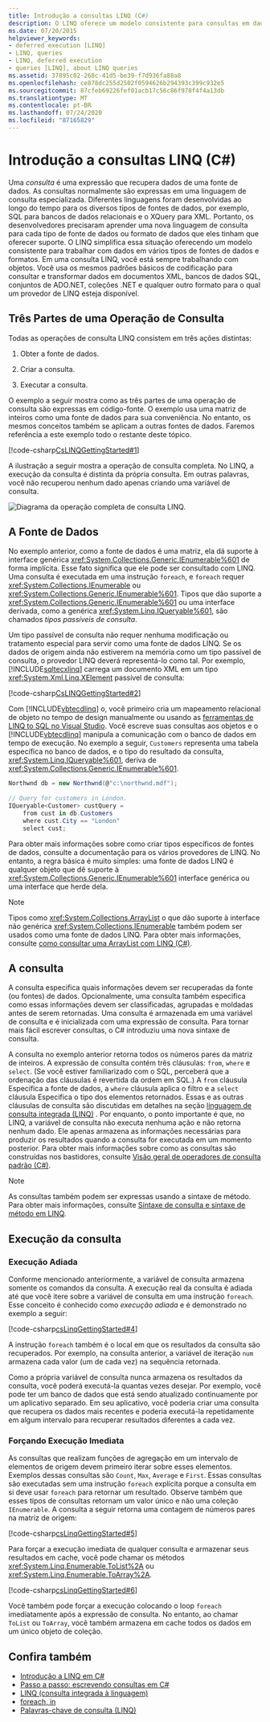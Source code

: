 ```yaml
---
title: Introdução a consultas LINQ (C#)
description: O LINQ oferece um modelo consistente para consultas em dados em vários tipos de fontes de dados e formatos. Em uma consulta LINQ, você está sempre trabalhando com objetos.
ms.date: 07/20/2015
helpviewer_keywords:
- deferred execution [LINQ]
- LINQ, queries
- LINQ, deferred execution
- queries [LINQ], about LINQ queries
ms.assetid: 37895c02-268c-41d5-be39-f7d936fa88a8
ms.openlocfilehash: ce878dc255d2502f0594626b294393c399c932e5
ms.sourcegitcommit: 87cfeb69226fef01acb17c56c86f978f4f4a13db
ms.translationtype: MT
ms.contentlocale: pt-BR
ms.lasthandoff: 07/24/2020
ms.locfileid: "87165829"
---
```

# <a name="introduction-to-linq-queries-c"></a>Introdução a consultas LINQ (C#)
Uma *consulta* é uma expressão que recupera dados de uma fonte de dados. As consultas normalmente são expressas em uma linguagem de consulta especializada. Diferentes linguagens foram desenvolvidas ao longo do tempo para os diversos tipos de fontes de dados, por exemplo, SQL para bancos de dados relacionais e o XQuery para XML. Portanto, os desenvolvedores precisaram aprender uma nova linguagem de consulta para cada tipo de fonte de dados ou formato de dados que eles tinham que oferecer suporte. O LINQ simplifica essa situação oferecendo um modelo consistente para trabalhar com dados em vários tipos de fontes de dados e formatos. Em uma consulta LINQ, você está sempre trabalhando com objetos. Você usa os mesmos padrões básicos de codificação para consultar e transformar dados em documentos XML, bancos de dados SQL, conjuntos de ADO.NET, coleções .NET e qualquer outro formato para o qual um provedor de LINQ esteja disponível.  
  
## <a name="three-parts-of-a-query-operation"></a>Três Partes de uma Operação de Consulta  
 Todas as operações de consulta LINQ consistem em três ações distintas:  
  
1. Obter a fonte de dados.  
  
2. Criar a consulta.  
  
3. Executar a consulta.  
  
 O exemplo a seguir mostra como as três partes de uma operação de consulta são expressas em código-fonte. O exemplo usa uma matriz de inteiros como uma fonte de dados para sua conveniência. No entanto, os mesmos conceitos também se aplicam a outras fontes de dados. Faremos referência a este exemplo todo o restante deste tópico.  
  
 [!code-csharp[CsLINQGettingStarted#1](~/samples/snippets/csharp/VS_Snippets_VBCSharp/CsLINQGettingStarted/CS/Class1.cs#1)]  
  
 A ilustração a seguir mostra a operação de consulta completa. No LINQ, a execução da consulta é distinta da própria consulta. Em outras palavras, você não recuperou nenhum dado apenas criando uma variável de consulta.  
  
 ![Diagrama da operação completa de consulta LINQ.](./media/introduction-to-linq-queries/linq-query-complete-operation.png)  
  
## <a name="the-data-source"></a>A Fonte de Dados  
 No exemplo anterior, como a fonte de dados é uma matriz, ela dá suporte à interface genérica <xref:System.Collections.Generic.IEnumerable%601> de forma implícita. Esse fato significa que ele pode ser consultado com LINQ. Uma consulta é executada em uma instrução `foreach`, e `foreach` requer <xref:System.Collections.IEnumerable> ou <xref:System.Collections.Generic.IEnumerable%601>. Tipos que dão suporte a <xref:System.Collections.Generic.IEnumerable%601> ou uma interface derivada, como a genérica <xref:System.Linq.IQueryable%601>, são chamados *tipos passíveis de consulta*.  
  
 Um tipo passível de consulta não requer nenhuma modificação ou tratamento especial para servir como uma fonte de dados LINQ. Se os dados de origem ainda não estiverem na memória como um tipo passível de consulta, o provedor LINQ deverá representá-lo como tal. Por exemplo, [!INCLUDE[sqltecxlinq](~/includes/sqltecxlinq-md.md)] carrega um documento XML em um tipo <xref:System.Xml.Linq.XElement> passível de consulta:  
  
 [!code-csharp[CsLINQGettingStarted#2](~/samples/snippets/csharp/VS_Snippets_VBCSharp/CsLINQGettingStarted/CS/Class1.cs#2)]  
  
 Com [!INCLUDE[vbtecdlinq](~/includes/vbtecdlinq-md.md)] o, você primeiro cria um mapeamento relacional de objeto no tempo de design manualmente ou usando as [ferramentas de LINQ to SQL no Visual Studio](/visualstudio/data-tools/linq-to-sql-tools-in-visual-studio2). Você escreve suas consultas aos objetos e o [!INCLUDE[vbtecdlinq](~/includes/vbtecdlinq-md.md)] manipula a comunicação com o banco de dados em tempo de execução. No exemplo a seguir, `Customers` representa uma tabela específica no banco de dados, e o tipo do resultado da consulta, <xref:System.Linq.IQueryable%601>, deriva de <xref:System.Collections.Generic.IEnumerable%601>.  
  
```csharp  
Northwnd db = new Northwnd(@"c:\northwnd.mdf");  
  
// Query for customers in London.  
IQueryable<Customer> custQuery =  
    from cust in db.Customers  
    where cust.City == "London"  
    select cust;  
```  
  
 Para obter mais informações sobre como criar tipos específicos de fontes de dados, consulte a documentação para os vários provedores de LINQ. No entanto, a regra básica é muito simples: uma fonte de dados LINQ é qualquer objeto que dê suporte à <xref:System.Collections.Generic.IEnumerable%601> interface genérica ou uma interface que herde dela.  
  
> [!NOTE]
> Tipos como <xref:System.Collections.ArrayList> o que dão suporte à interface não genérica <xref:System.Collections.IEnumerable> também podem ser usados como uma fonte de dados LINQ. Para obter mais informações, consulte [como consultar uma ArrayList com LINQ (C#)](./how-to-query-an-arraylist-with-linq.md).  
  
## <a name="the-query"></a><a name="query"></a>A consulta  
 A consulta especifica quais informações devem ser recuperadas da fonte (ou fontes) de dados. Opcionalmente, uma consulta também especifica como essas informações devem ser classificadas, agrupadas e moldadas antes de serem retornadas. Uma consulta é armazenada em uma variável de consulta e é inicializada com uma expressão de consulta. Para tornar mais fácil escrever consultas, o C# introduziu uma nova sintaxe de consulta.  
  
 A consulta no exemplo anterior retorna todos os números pares da matriz de inteiros. A expressão de consulta contém três cláusulas: `from`, `where` e `select`. (Se você estiver familiarizado com o SQL, perceberá que a ordenação das cláusulas é revertida da ordem em SQL.) A `from` cláusula Especifica a fonte de dados, a `where` cláusula aplica o filtro e a `select` cláusula Especifica o tipo dos elementos retornados. Essas e as outras cláusulas de consulta são discutidas em detalhes na seção [linguagem de consulta integrada (LINQ)](../../../linq/index.md) . Por enquanto, o ponto importante é que, no LINQ, a variável de consulta não executa nenhuma ação e não retorna nenhum dado. Ele apenas armazena as informações necessárias para produzir os resultados quando a consulta for executada em um momento posterior. Para obter mais informações sobre como as consultas são construídas nos bastidores, consulte [Visão geral de operadores de consulta padrão (C#)](./standard-query-operators-overview.md).  
  
> [!NOTE]
> As consultas também podem ser expressas usando a sintaxe de método. Para obter mais informações, consulte [Sintaxe de consulta e sintaxe de método em LINQ](./query-syntax-and-method-syntax-in-linq.md).  
  
## <a name="query-execution"></a>Execução da consulta  
  
### <a name="deferred-execution"></a>Execução Adiada  
 Conforme mencionado anteriormente, a variável de consulta armazena somente os comandos da consulta. A execução real da consulta é adiada até que você itere sobre a variável de consulta em uma instrução `foreach`. Esse conceito é conhecido como *execução adiada* e é demonstrado no exemplo a seguir:  
  
 [!code-csharp[csLinqGettingStarted#4](~/samples/snippets/csharp/VS_Snippets_VBCSharp/CsLINQGettingStarted/CS/Class1.cs#4)]  
  
 A instrução `foreach` também é o local em que os resultados da consulta são recuperados. Por exemplo, na consulta anterior, a variável de iteração `num` armazena cada valor (um de cada vez) na sequência retornada.  
  
 Como a própria variável de consulta nunca armazena os resultados da consulta, você poderá executá-la quantas vezes desejar. Por exemplo, você pode ter um banco de dados que está sendo atualizado continuamente por um aplicativo separado. Em seu aplicativo, você poderia criar uma consulta que recupera os dados mais recentes e poderia executá-la repetidamente em algum intervalo para recuperar resultados diferentes a cada vez.  
  
### <a name="forcing-immediate-execution"></a>Forçando Execução Imediata  
 As consultas que realizam funções de agregação em um intervalo de elementos de origem devem primeiro iterar sobre esses elementos. Exemplos dessas consultas são `Count`, `Max`, `Average` e `First`. Essas consultas são executadas sem uma instrução `foreach` explícita porque a consulta em si deve usar `foreach` para retornar um resultado. Observe também que esses tipos de consultas retornam um valor único e não uma coleção `IEnumerable`. A consulta a seguir retorna uma contagem de números pares na matriz de origem:  
  
 [!code-csharp[csLinqGettingStarted#5](~/samples/snippets/csharp/VS_Snippets_VBCSharp/CsLINQGettingStarted/CS/Class1.cs#5)]  
  
 Para forçar a execução imediata de qualquer consulta e armazenar seus resultados em cache, você pode chamar os métodos <xref:System.Linq.Enumerable.ToList%2A> ou <xref:System.Linq.Enumerable.ToArray%2A>.  
  
 [!code-csharp[csLinqGettingStarted#6](~/samples/snippets/csharp/VS_Snippets_VBCSharp/CsLINQGettingStarted/CS/Class1.cs#6)]  
  
 Você também pode forçar a execução colocando o loop `foreach` imediatamente após a expressão de consulta. No entanto, ao chamar `ToList` ou `ToArray`, você também armazena em cache todos os dados em um único objeto de coleção.  
  
## <a name="see-also"></a>Confira também

- [Introdução a LINQ em C#](index.md)
- [Passo a passo: escrevendo consultas em C#](./walkthrough-writing-queries-linq.md)
- [LINQ (consulta integrada à linguagem)](../../../linq/index.md)
- [foreach, in](../../../language-reference/keywords/foreach-in.md)
- [Palavras-chave de consulta (LINQ)](../../../language-reference/keywords/query-keywords.md)

